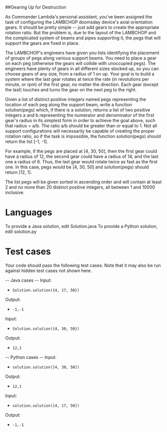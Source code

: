 ##Gearing Up for Destruction

As Commander Lambda's personal assistant, you've been assigned the task of configuring the LAMBCHOP doomsday
device's axial orientation gears. It should be pretty simple -- just add gears to create the appropriate rotation
ratio. But the problem is, due to the layout of the LAMBCHOP and the complicated system of beams and pipes
supporting it, the pegs that will support the gears are fixed in place.

The LAMBCHOP's engineers have given you lists identifying the placement of groups of pegs along various support
beams. You need to place a gear on each peg (otherwise the gears will collide with unoccupied pegs).
The engineers have plenty of gears in all different sizes stocked up, so you can choose gears of any size,
from a radius of 1 on up. Your goal is to build a system where the last gear rotates at twice the rate
(in revolutions per minute, or rpm) of the first gear, no matter the direction. Each gear (except the last)
touches and turns the gear on the next peg to the right.

Given a list of distinct positive integers named pegs representing the location of each peg along the support
beam, write a function solution(pegs) which, if there is a solution, returns a list of two positive integers
a and b representing the numerator and denominator of the first gear's radius in its simplest form in order
to achieve the goal above, such that radius = a/b. The ratio a/b should be greater than or equal to 1.
Not all support configurations will necessarily be capable of creating the proper rotation ratio, so if the
task is impossible, the function solution(pegs) should return the list [-1, -1].

For example, if the pegs are placed at [4, 30, 50], then the first gear could have a radius of 12, the second
gear could have a radius of 14, and the last one a radius of 6. Thus, the last gear would rotate twice as fast
as the first one. In this case, pegs would be [4, 30, 50] and solution(pegs) should return [12, 1].

The list pegs will be given sorted in ascending order and will contain at least 2 and no more than 20 distinct
positive integers, all between 1 and 10000 inclusive.

Languages
=========

To provide a Java solution, edit Solution.java
To provide a Python solution, edit solution.py

Test cases
==========
Your code should pass the following test cases.
Note that it may also be run against hidden test cases not shown here.

 -- Java cases --
 Input:
 *     Solution.solution({4, 17, 50})
 
 Output:
*     -1,-1
 
 Input:
 *     Solution.solution({4, 30, 50})
 
 Output:
 *     12,1
 
 -- Python cases --
Input:
*     solution.solution([4, 30, 50])

Output:
*     12,1

Input:
*     solution.solution([4, 17, 50])

Output:
*     -1,-1

